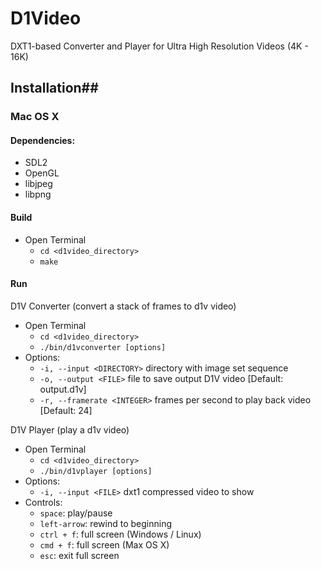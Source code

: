 D1Video
=======

DXT1-based Converter and Player for Ultra High Resolution Videos (4K - 16K)


## Installation##

### Mac OS X ###

#### Dependencies: ####

* SDL2
* OpenGL
* libjpeg
* libpng

#### Build ####

* Open Terminal
    * `cd <d1video_directory>`
    * `make`

#### Run ####

D1V Converter (convert a stack of frames to d1v video)

* Open Terminal
    * `cd <d1video_directory>`
    * `./bin/d1vconverter [options]`
* Options:
    * `-i, --input <DIRECTORY>` directory with image set sequence
    * `-o, --output <FILE>` file to save output D1V video [Default: output.d1v]
    * `-r, --framerate <INTEGER>` frames per second to play back video [Default: 24]

D1V Player (play a d1v video)

* Open Terminal
    * `cd <d1video_directory>`
    * `./bin/d1vplayer [options]`
* Options:
    * `-i, --input <FILE>` dxt1 compressed video to show
* Controls:
    * `space`: play/pause
    * `left-arrow`: rewind to beginning
    * `ctrl + f`: full screen (Windows / Linux)
    * `cmd + f`: full screen (Max OS X)
    * `esc`: exit full screen
    